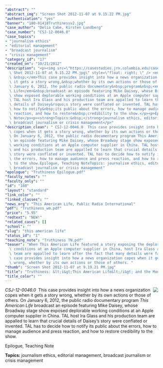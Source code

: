 ```yaml
---
"abstract": ""
"abstract_img": "Screen Shot 2012-11-07 at 9.15.22 PM.jpg"
"authentication": "yes"
"banner": "180-01418Truthinessv2.jpg"
"case_author": "Delia Cabe, Kirsten Lundberg"
"case_number": "CSJ-12-0046.0"
"case_topics":
- "journalism ethics"
- "editorial management"
- "broadcast journalism"
- "crisis management"
"category_id": "17"
"created_on": "10/21/2012"
"description": "<p><img src=\"https://casestudies.jrn.columbia.edu/casestudy/files/photos/687/Screen\
  \ Shot 2012-11-07 at 9.15.22 PM.jpg\" style=\"float: right; \" /> <em>CSJ-12-0046.0\
  \ &nbsp;</em>This case provides insight into how a news organization copes when\
  \ it gets a story wrong,&nbsp;whether by its own actions or those of others. On\
  \ January 6, 2012, the public radio documentary&nbsp;program&nbsp;<em>This American\
  \ Life</em>&nbsp;broadcast an episode featuring Mike Daisey, whose Broadway&nbsp;stage\
  \ show exposed deplorable working conditions at an Apple computer supplier in China.\
  \ TAL host Ira Glass and his production team are appalled to learn that crucial\
  \ details of Daisey&rsquo;s story were conflated or invented. TAL has to decide\
  \ how to notify&nbsp;its public about the errors, how to manage audience and press\
  \ reaction, and how to restore&nbsp;credibility to the show.</p><p>Epilogue, Teaching\
  \ Note</p><p><strong>Topics:&nbsp;</strong>journalism ethics, editorial management,\
  \ broadcast journalism or crisis management</p>"
"description_clean": " CSJ-12-0046.0  This case provides insight into how a news organization\
  \ copes when it gets a story wrong, whether by its own actions or those of others.\
  \ On January 6, 2012, the public radio documentary program This American Life broadcast\
  \ an episode featuring Mike Daisey, whose Broadway stage show exposed deplorable\
  \ working conditions at an Apple computer supplier in China. TAL host Ira Glass\
  \ and his production team are appalled to learn that crucial details of Daisey’s\
  \ story were conflated or invented. TAL has to decide how to notify its public about\
  \ the errors, how to manage audience and press reaction, and how to restore credibility\
  \ to the show.Epilogue, Teaching NoteTopics: journalism ethics, editorial management,\
  \ broadcast journalism or crisis management"
"epologue": "Truthiness Epilogue.pdf"
"faculty_notes": ""
"faculty_only": ""
"id": "108"
"layout": "standard"
"link_color": ""
"linked_classes": ""
"news_org": "This American Life, Public Radio International"
"pdf": "Truthiness_wm.pdf"
"price": "5.95"
"redtext": "NEW!"
"related_cases": []
"school": ""
"slug": "this american life"
"status_id": "1"
"teaching_note": "Truthiness TN.pdf"
"teaser": "When This American Life featured a story exposing the deplorable working\
  \ conditions at an Apple computer supplier in China, host Ira Glass and his production\
  \ team are appalled to learn after the fact that many details were fabricated. This\
  \ case provides insight into how a news organization copes when it gets a story\
  \ wrong, whether by its own actions or those of others. "
"thumb": "Screen Shot 2012-11-07 at 9.19.21 PM.jpg"
"title": "Truthiness: &lt;i&gt;This American Life&lt;/i&gt; and the Monologist"
"title_color": ""
---
```

<p><img src="https://casestudies.jrn.columbia.edu/casestudy/files/photos/687/Screen Shot 2012-11-07 at 9.15.22 PM.jpg" style="float: right; " /> <em>CSJ-12-0046.0 &nbsp;</em>This case provides insight into how a news organization copes when it gets a story wrong,&nbsp;whether by its own actions or those of others. On January 6, 2012, the public radio documentary&nbsp;program&nbsp;<em>This American Life</em>&nbsp;broadcast an episode featuring Mike Daisey, whose Broadway&nbsp;stage show exposed deplorable working conditions at an Apple computer supplier in China. TAL host Ira Glass and his production team are appalled to learn that crucial details of Daisey&rsquo;s story were conflated or invented. TAL has to decide how to notify&nbsp;its public about the errors, how to manage audience and press reaction, and how to restore&nbsp;credibility to the show.</p><p>Epilogue, Teaching Note</p><p><strong>Topics:&nbsp;</strong>journalism ethics, editorial management, broadcast journalism or crisis management</p>
